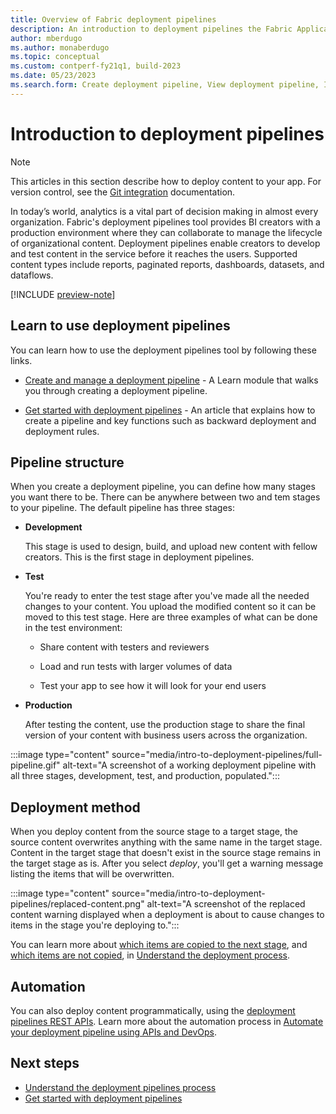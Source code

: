 ```yaml
---
title: Overview of Fabric deployment pipelines 
description: An introduction to deployment pipelines the Fabric Application lifecycle management (ALM) tool
author: mberdugo
ms.author: monaberdugo
ms.topic: conceptual
ms.custom: contperf-fy21q1, build-2023
ms.date: 05/23/2023
ms.search.form: Create deployment pipeline, View deployment pipeline, Introduction to Deployment pipelines
---
```


# Introduction to deployment pipelines

> [!NOTE]
> This articles in this section describe how to deploy content to your app. For version control, see the [Git integration](../git-integration/intro-to-git-integration.md) documentation.

In today’s world, analytics is a vital part of decision making in almost every organization. Fabric's deployment pipelines tool provides BI creators with a production environment where they can collaborate to manage the lifecycle of organizational content. Deployment pipelines enable creators to develop and test content in the service before it reaches the users. Supported content types include reports, paginated reports, dashboards, datasets, and dataflows.

[!INCLUDE [preview-note](../../includes/preview-note.md)]

## Learn to use deployment pipelines

You can learn how to use the deployment pipelines tool by following these links.

* [Create and manage a deployment pipeline](/training/modules/power-bi-deployment-pipelines) - A Learn module that walks you through creating a deployment pipeline.

* [Get started with deployment pipelines](get-started-with-deployment-pipelines.md) - An article that explains how to create a pipeline and key functions such as backward deployment and deployment rules.

## Pipeline structure

When you create a deployment pipeline, you can define how many stages you want there to be. There can be anywhere between two and tem stages to your pipeline. The default pipeline has three stages:

* **<a name="development"></a>Development**

    This stage is used to design, build, and upload new content with  fellow creators. This is the first stage in deployment pipelines.

* **<a name="test"></a>Test**

    You're ready to enter the test stage after you've made all the needed changes to your content. You upload the modified content so it can be moved to this test stage. Here are three examples of what can be done in the test environment:

  * Share content with testers and reviewers

  * Load and run tests with larger volumes of data

  * Test your app to see how it will look for your end users

* **<a name="production"></a>Production**

    After testing the content, use the production stage to share the final version of your content with business users across the organization.

:::image type="content" source="media/intro-to-deployment-pipelines/full-pipeline.gif" alt-text="A screenshot of a working deployment pipeline with all three stages, development, test, and production, populated.":::

## Deployment method

When you deploy content from the source stage to a target stage, the source content overwrites anything with the same name in the target stage. Content in the target stage that doesn't exist in the source stage remains in the target stage as is. After you select *deploy*, you'll get a warning message listing the items that will be overwritten.

:::image type="content" source="media/intro-to-deployment-pipelines/replaced-content.png" alt-text="A screenshot of the replaced content warning displayed when a deployment is about to cause changes to items in the stage you're deploying to.":::

You can learn more about [which items are copied to the next stage](understand-the-deployment-process.md#deployed-items), and [which items are not copied](understand-the-deployment-process.md#unsupported-items), in [Understand the deployment process](understand-the-deployment-process.md).

## Automation

You can also deploy content programmatically, using the [deployment pipelines REST APIs](/rest/api/power-bi/pipelines). Learn more about the automation process in [Automate your deployment pipeline using APIs and DevOps](pipeline-automation.md).

## Next steps

* [Understand the deployment pipelines process](understand-the-deployment-process.md)
* [Get started with deployment pipelines](get-started-with-deployment-pipelines.md)
